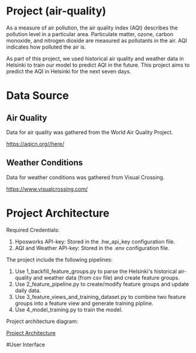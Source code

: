 # Project (air-quality)
As a measure of air pollution, the air quality index (AQI) describes the pollution level in a particular area. Particulate matter, ozone, carbon monoxide, and nitrogen dioxide are measured as pollutants in the air. AQI indicates how polluted the air is.

As part of this project, we used historical air quality and weather data in Helsinki to train our model to predict AQI in the future. This project aims to predict the AQI in Helsinki for the next seven days.
# Data Source

## Air Quality
Data for air quality was gathered from the World Air Quality Project.

https://aqicn.org//here/

## Weather Conditions
Data for weather conditions was gathered from Visual Crossing.

https://www.visualcrossing.com/

# Project Architecture
Required Credentials:
1. Hposworks API-key: Stored in the .hw_api_key configuration file.
2. AQI and Weather API-key: Stored in the .env configuration file.

The project include the following pipelines:

1. Use 1_backfill_feature_groups.py to parse the Helsinki's historical air-quality and weather data (from csv file) and create feature groups.
2. Use 2_feature_pipeline.py to create/modify feature groups and update daily data.
3. Use 3_feature_views_and_training_dataset.py to combine two feature groups into a feature view and generate training pipline.
4. Use 4_model_training.py to train the model.

Project architecture diagram:

[Project Architecture](images/ID2223-Project.png)

#User Interface

